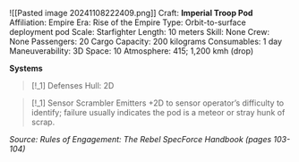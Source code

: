 ![[Pasted image 20241108222409.png]]
Craft: **Imperial Troop Pod**
Affiliation: Empire
Era: Rise of the Empire
Type: Orbit-to-surface deployment pod
Scale: Starfighter
Length: 10 meters
Skill: None
Crew: None
Passengers: 20
Cargo Capacity: 200 kilograms
Consumables: 1 day
Maneuverability: 3D
Space: 10
Atmosphere: 415; 1,200 kmh (drop)

**Systems**
> [!_1] Defenses
> Hull: 2D

> [!_1] Sensor Scrambler Emitters
>  +2D to sensor operator’s difficulty to identify; failure usually indicates the pod is a meteor or stray hunk of scrap.



*Source: Rules of Engagement: The Rebel SpecForce Handbook (pages 103-104)*
